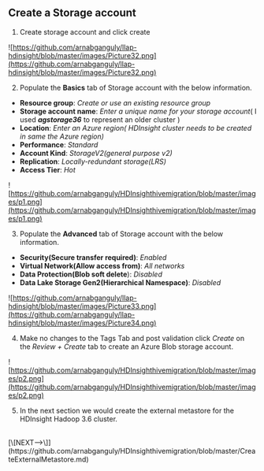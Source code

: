

## Create a Storage account 

1. Create storage account and click create

![https://github.com/arnabganguly/llap-hdinsight/blob/master/images/Picture32.png](https://github.com/arnabganguly/llap-hdinsight/blob/master/images/Picture32.png)


2. Populate the  **Basics**  tab of Storage account with the below information.

-   **Resource group**:  _Create or use an existing resource group_
-   **Storage account name**:  _Enter a unique name for your storage account_( I used ***agstorage36*** to represent an older cluster )
-   **Location**:  _Enter an Azure region( HDInsight cluster needs to be created in same the Azure region)_
-   **Performance**:  _Standard_
-   **Account Kind**:  _StorageV2(general purpose v2)_
-   **Replication**:  _Locally-redundant storage(LRS)_
-   **Access Tier**:  _Hot_


![https://github.com/arnabganguly/HDInsighthivemigration/blob/master/images/p1.png](https://github.com/arnabganguly/HDInsighthivemigration/blob/master/images/p1.png)

3. Populate the  **Advanced**  tab of Storage account with the below information.

-   **Security(Secure transfer required)**:  _Enabled_
-   **Virtual Network(Allow access from)**:  _All networks_
-   **Data Protection(Blob soft delete**):  _Disabled_
-   **Data Lake Storage Gen2(Hierarchical Namespace)**:  _Disabled_


![https://github.com/arnabganguly/llap-hdinsight/blob/master/images/Picture33.png](https://github.com/arnabganguly/llap-hdinsight/blob/master/images/Picture34.png)

4. Make no changes to the Tags Tab and post validation click _Create_ on the _Review + Create_ tab to create an Azure Blob storage account.

![https://github.com/arnabganguly/HDInsighthivemigration/blob/master/images/p2.png](https://github.com/arnabganguly/HDInsighthivemigration/blob/master/images/p2.png)

5. In the next section we would create the external metastore for the HDInsight Hadoop 3.6 cluster.
<br />
[\[NEXT-->\]](https://github.com/arnabganguly/HDInsighthivemigration/blob/master/CreateExternalMetastore.md)


<!--stackedit_data:
eyJoaXN0b3J5IjpbMTg5MTU4MjE1NiwtMTY0ODU5MTgyNSwzOT
g4MzQyODVdfQ==
-->